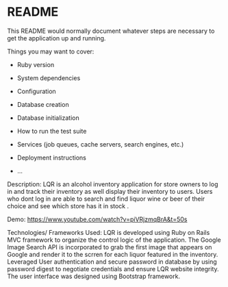 # README

This README would normally document whatever steps are necessary to get the
application up and running.

Things you may want to cover:

* Ruby version

* System dependencies

* Configuration

* Database creation

* Database initialization

* How to run the test suite

* Services (job queues, cache servers, search engines, etc.)

* Deployment instructions

* ...

Description: 
LQR is an alcohol inventory application for store owners to log in and track their inventory as well display their inventory to users. Users who dont log in are able to search and find liquor wine or beer of their choice and see which store has it in stock .

Demo: https://www.youtube.com/watch?v=piVRjzmqBrA&t=50s

Technologies/ Frameworks Used: 
LQR is developed using Ruby on Rails MVC framework to organize the control logic of the application. The Google Image Search API is incorporated to grab the first image that appears on Google and render it to the scrren for each liquor featured in the inventory. Leveraged User authentication and secure password in database by using password digest to negotiate credentials and ensure LQR website integrity. The user interface was designed using Bootstrap framework.

